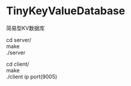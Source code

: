 # TinyKeyValueDatabase
简易型KV数据库

cd server/    
make  
./server  

cd client/  
make  
./client ip port(9005)  










